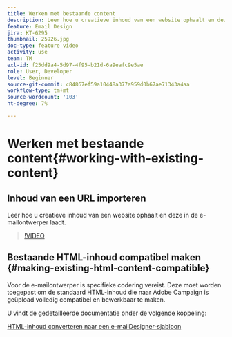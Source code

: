 ```yaml
---
title: Werken met bestaande content
description: Leer hoe u creatieve inhoud van een website ophaalt en deze in de e-mailontwerper laadt.
feature: Email Design
jira: KT-6295
thumbnail: 25926.jpg
doc-type: feature video
activity: use
team: TM
exl-id: f25dd9a4-5d97-4f95-b21d-6a9eafc9e5ae
role: User, Developer
level: Beginner
source-git-commit: c84867ef59a10448a377a959d0b67ae71343a4aa
workflow-type: tm+mt
source-wordcount: '103'
ht-degree: 7%

---
```


# Werken met bestaande content{#working-with-existing-content}

## Inhoud van een URL importeren

Leer hoe u creatieve inhoud van een website ophaalt en deze in de e-mailontwerper laadt.

>[!VIDEO](https://video.tv.adobe.com/v/25926?quality=12&learn=on)

## Bestaande HTML-inhoud compatibel maken {#making-existing-html-content-compatible}

Voor de e-mailontwerper is specifieke codering vereist. Deze moet worden toegepast om de standaard HTML-inhoud die naar Adobe Campaign is geüpload volledig compatibel en bewerkbaar te maken.

U vindt de gedetailleerde documentatie onder de volgende koppeling:

[HTML-inhoud converteren naar een e-mailDesigner-sjabloon](https://experienceleague.adobe.com/docs/campaign-standard/using/designing-content/building-email-content/using-existing-content.html?lang=en)
